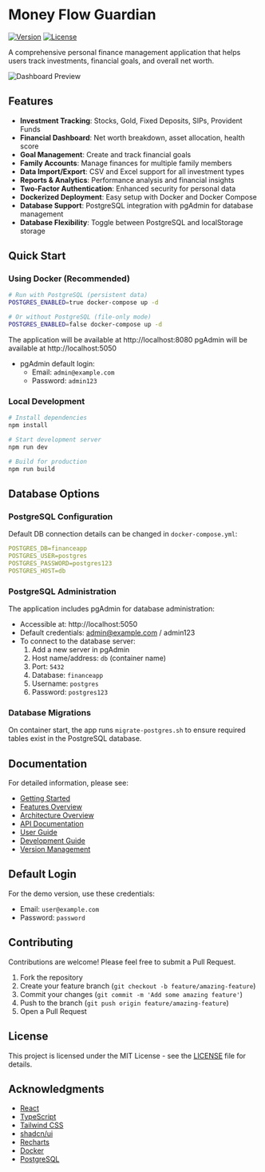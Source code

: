
# Money Flow Guardian

[![Version](https://img.shields.io/badge/version-0.1.0-blue.svg)](https://github.com/yourusername/money-flow-guardian)
[![License](https://img.shields.io/badge/license-MIT-green.svg)](LICENSE)

A comprehensive personal finance management application that helps users track investments, financial goals, and overall net worth.

![Dashboard Preview](https://via.placeholder.com/800x450?text=Money+Flow+Guardian+Dashboard)

## Features

- **Investment Tracking**: Stocks, Gold, Fixed Deposits, SIPs, Provident Funds
- **Financial Dashboard**: Net worth breakdown, asset allocation, health score
- **Goal Management**: Create and track financial goals
- **Family Accounts**: Manage finances for multiple family members
- **Data Import/Export**: CSV and Excel support for all investment types
- **Reports & Analytics**: Performance analysis and financial insights
- **Two-Factor Authentication**: Enhanced security for personal data
- **Dockerized Deployment**: Easy setup with Docker and Docker Compose
- **Database Support**: PostgreSQL integration with pgAdmin for database management
- **Database Flexibility**: Toggle between PostgreSQL and localStorage storage

## Quick Start

### Using Docker (Recommended)

```bash
# Run with PostgreSQL (persistent data)
POSTGRES_ENABLED=true docker-compose up -d

# Or without PostgreSQL (file-only mode)
POSTGRES_ENABLED=false docker-compose up -d
```

The application will be available at http://localhost:8080
pgAdmin will be available at http://localhost:5050

- pgAdmin default login:
  - Email: `admin@example.com`
  - Password: `admin123`

### Local Development

```bash
# Install dependencies
npm install

# Start development server
npm run dev

# Build for production
npm run build
```

## Database Options

### PostgreSQL Configuration

Default DB connection details can be changed in `docker-compose.yml`:
```yaml
POSTGRES_DB=financeapp
POSTGRES_USER=postgres
POSTGRES_PASSWORD=postgres123
POSTGRES_HOST=db
```

### PostgreSQL Administration

The application includes pgAdmin for database administration:
- Accessible at: http://localhost:5050
- Default credentials: admin@example.com / admin123
- To connect to the database server:
  1. Add a new server in pgAdmin
  2. Host name/address: `db` (container name)
  3. Port: `5432`
  4. Database: `financeapp`
  5. Username: `postgres`
  6. Password: `postgres123`

### Database Migrations

On container start, the app runs `migrate-postgres.sh` to ensure required tables exist in the PostgreSQL database.

## Documentation

For detailed information, please see:

- [Getting Started](../docs/getting-started.md)
- [Features Overview](../docs/features/README.md)
- [Architecture Overview](../docs/architecture.md)
- [API Documentation](../docs/api/README.md)
- [User Guide](../docs/user-guide/README.md)
- [Development Guide](../docs/development-guide.md)
- [Version Management](../docs/version-management.md)

## Default Login

For the demo version, use these credentials:
- Email: `user@example.com`
- Password: `password`

## Contributing

Contributions are welcome! Please feel free to submit a Pull Request.

1. Fork the repository
2. Create your feature branch (`git checkout -b feature/amazing-feature`)
3. Commit your changes (`git commit -m 'Add some amazing feature'`)
4. Push to the branch (`git push origin feature/amazing-feature`)
5. Open a Pull Request

## License

This project is licensed under the MIT License - see the [LICENSE](LICENSE) file for details.

## Acknowledgments

- [React](https://reactjs.org/)
- [TypeScript](https://www.typescriptlang.org/)
- [Tailwind CSS](https://tailwindcss.com/)
- [shadcn/ui](https://ui.shadcn.com/)
- [Recharts](https://recharts.org/)
- [Docker](https://www.docker.com/)
- [PostgreSQL](https://www.postgresql.org/)
